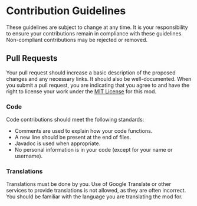 # Contribution Guidelines
These guidelines are subject to change at any time. It is your responsibility to ensure your contributions remain
in compliance with these guidelines. Non-compliant contributions may be rejected or removed.

## Pull Requests
Your pull request should increase a basic description of the proposed changes and any necessary links. It should also be well-documented.
When you submit a pull request, you are indicating that you agree to and have the right to license your work under the [MIT License](/LICENSE) for this mod.

### Code
Code contributions should meet the following standards:
* Comments are used to explain how your code functions.
* A new line should be present at the end of files.
* Javadoc is used when appropriate.
* No personal information is in your code (except for your name or username).

### Translations
Translations must be done by you. Use of Google Translate or other services to provide translations is not allowed, as they are often
incorrect. You should be familiar with the language you are translating the mod for.
